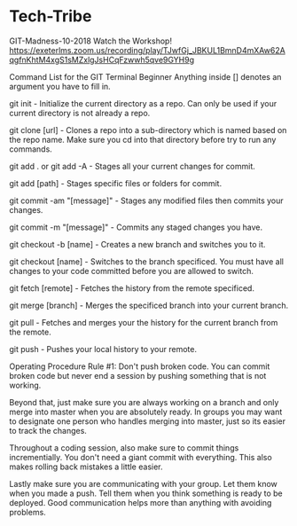 ﻿# Tech-Tribe

GIT-Madness-10-2018
Watch the Workshop!
https://exeterlms.zoom.us/recording/play/TJwfGj_JBKUL1BmnD4mXAw62AqgfnKhtM4xgS1sMZxlgJsHCqFzwwh5qve9GYH9g

Command List for the GIT Terminal Beginner
Anything inside [] denotes an argument you have to fill in.

git init - Initialize the current directory as a repo. Can only be used if your current directory is not already a repo.

git clone [url] - Clones a repo into a sub-directory which is named based on the repo name. Make sure you cd into that directory before try to run any commands.

git add . or git add -A - Stages all your current changes for commit.

git add [path] - Stages specific files or folders for commit.

git commit -am "[message]" - Stages any modified files then commits your changes.

git commit -m "[message]" - Commits any staged changes you have.

git checkout -b [name] - Creates a new branch and switches you to it.

git checkout [name] - Switches to the branch specificed. You must have all changes to your code committed before you are allowed to switch.

git fetch [remote] - Fetches the history from the remote specificed.

git merge [branch] - Merges the specificed branch into your current branch.

git pull - Fetches and merges your the history for the current branch from the remote.

git push - Pushes your local history to your remote.

Operating Procedure
Rule #1: Don't push broken code. You can commit broken code but never end a session by pushing something that is not working.

Beyond that, just make sure you are always working on a branch and only merge into master when you are absolutely ready. In groups you may want to designate one person who handles merging into master, just so its easier to track the changes.

Throughout a coding session, also make sure to commit things incrementially. You don't need a giant commit with everything. This also makes rolling back mistakes a little easier.

Lastly make sure you are communicating with your group. Let them know when you made a push. Tell them when you think something is ready to be deployed. Good communication helps more than anything with avoiding problems.